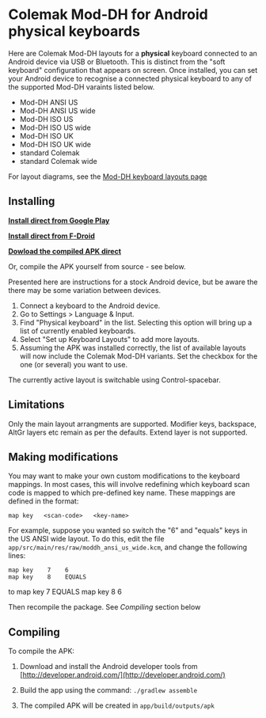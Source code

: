 
# Colemak Mod-DH for Android physical keyboards

Here are Colemak Mod-DH layouts for a **physical** keyboard connected to an Android device via USB or Bluetooth. This is distinct from the "soft keyboard" configuration that appears on screen. Once installed, you can set your Android device to recognise a connected physical keyboard to any of the supported Mod-DH varaints listed below.

- Mod-DH ANSI US
- Mod-DH ANSI US wide
- Mod-DH ISO US
- Mod-DH ISO US wide 
- Mod-DH ISO UK
- Mod-DH ISO UK wide
- standard Colemak
- standard Colemak wide

For layout diagrams, see the [Mod-DH keyboard layouts page](http://colemakmods.github.io/mod-dh/keyboards.html)

## Installing

**[Install direct from Google Play](http://play.google.com/store/apps/details?id=io.github.colemakmods.mod_dh)**

**[Install direct from F-Droid](https://f-droid.org/en/packages/io.github.colemakmods.mod_dh/)**

**[Dowload the compiled APK direct](release/)**

Or, compile the APK yourself from source - see below.

Presented here are instructions for a stock Android device, but be aware the there may be some variation between devices.

1. Connect a keyboard to the Android device. 
2. Go to Settings > Language & Input.
3. Find "Physical keyboard" in the list. Selecting this option will bring up a list of currently enabled keyboards. 
4. Select "Set up Keyboard Layouts" to add more layouts.
5. Assuming the APK was installed correctly, the list of available layouts will now include the Colemak Mod-DH variants. Set the checkbox for the one (or several) you want to use. 

The currently active layout is switchable using Control-spacebar.

## Limitations

Only the main layout arrangments are supported. Modifier keys, backspace, AltGr layers etc remain as per the defaults. Extend layer is not supported.

## Making modifications

You may want to make your own custom modifications to the keyboard mappings. In most cases, this will involve redefining which keyboard scan code is mapped to which pre-defined key name. These mappings are defined in the format:


    map key   <scan-code>   <key-name>


For example, suppose you wanted so switch the "6" and "equals" keys in the US ANSI wide layout. To do this, edit the file ```app/src/main/res/raw/moddh_ansi_us_wide.kcm```, and change the following lines:

    map key    7    6
    map key    8    EQUALS
to
    map key    7    EQUALS
    map key    8    6


Then recompile the package. See *Compiling* section below

## Compiling

To compile the APK:

1. Download and install the Android developer tools from [http://developer.android.com/](http://developer.android.com/)

2. Build the app using the command: `./gradlew assemble`
	
3. The compiled APK will be created in `app/build/outputs/apk`


